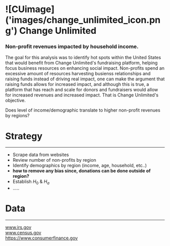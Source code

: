 # ![CUimage] ('images/change_unlimited_icon.png') Change Unlimited


### Non-profit revenues impacted by household income. 
The goal for this analysis was to identify hot spots within the United States that would benefit from Change Unlimited's fundraising platform, helping focus business resources on enhancing social impact. Non-profits spend an excessive amount of resources harvesting busienss relationships and raising funds instead of driving real impact, one can make the argument that raising funds allows for increased impact, and although this is true, a platform that has reach and scale for donors and fundraisers would allow for increased revenues and increased impact. That is Change Unlimited's objective. 


Does level of income/demographic translate to higher non-profit revenues by regions?

# Strategy
-----------
- Scrape data from websites
- Review number of non-profits by region
- Identify demographics by region (income, age, household, etc..)
- **how to remove any bias since, donations can be done outside of region?**
- Establish $H_0$ & $H_a$
- .....


# Data
----------
www.irs.gov <br>
www.census.gov <br>
https://www.consumerfinance.gov <br>
